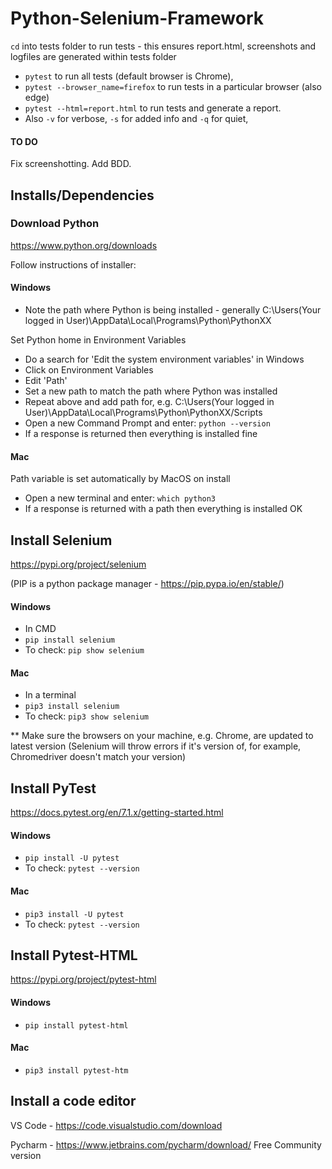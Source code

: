 # Python-Selenium-Framework

`cd` into tests folder to run tests - this ensures report.html, screenshots and logfiles are generated within tests folder

- `pytest` to run all tests (default browser is Chrome),
- `pytest --browser_name=firefox` to run tests in a particular browser (also edge)
- `pytest --html=report.html` to run tests and generate a report.
- Also `-v` for verbose, `-s` for added info and `-q` for quiet,

#### TO DO

Fix screenshotting. Add BDD.

## Installs/Dependencies

### Download Python

https://www.python.org/downloads

Follow instructions of installer:

#### Windows

- Note the path where Python is being installed - generally C:\Users\(Your logged in User)\AppData\Local\Programs\Python\PythonXX

Set Python home in Environment Variables

- Do a search for 'Edit the system environment variables' in Windows
- Click on Environment Variables
- Edit 'Path'
- Set a new path to match the path where Python was installed
- Repeat above and add path for, e.g. C:\Users\(Your logged in User)\AppData\Local\Programs\Python\PythonXX/Scripts
- Open a new Command Prompt and enter: `python --version`
- If a response is returned then everything is installed fine

#### Mac

Path variable is set automatically by MacOS on install

- Open a new terminal and enter: `which python3`
- If a response is returned with a path then everything is installed OK

## Install Selenium

https://pypi.org/project/selenium

(PIP is a python package manager - https://pip.pypa.io/en/stable/)

#### Windows

- In CMD
- `pip install selenium`
- To check: `pip show selenium`

#### Mac

- In a terminal
- `pip3 install selenium`
- To check: `pip3 show selenium`

\*\* Make sure the browsers on your machine, e.g. Chrome, are updated to latest version (Selenium will throw errors if it's version of, for example, Chromedriver doesn't match your version)

## Install PyTest

https://docs.pytest.org/en/7.1.x/getting-started.html

#### Windows

- `pip install -U pytest`
- To check: `pytest --version`

#### Mac

- `pip3 install -U pytest`
- To check: `pytest --version`

## Install Pytest-HTML

https://pypi.org/project/pytest-html

#### Windows

- `pip install pytest-html`

#### Mac

- `pip3 install pytest-htm`

## Install a code editor

VS Code - https://code.visualstudio.com/download

Pycharm - https://www.jetbrains.com/pycharm/download/ Free Community version
